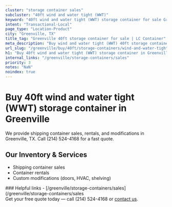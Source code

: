 ```yaml
---
cluster: "storage container sales"
subcluster: "40ft wind and water tight (WWT)"
keyword: "40ft wind and water tight (WWT) storage container for sale Greenville, TX"
intent: "Transactional-Local"
page_type: "Location-Product"
city: "Greenville, TX"
title_tag: "Greenville 40ft storage container for sale | LC Container"
meta_description: "Buy wind and water tight (WWT) 40ft storage container sale with local delivery in Greenville, TX. LC Container — local Since 2003. Request a fast quote today."
url_slug: "/greenville/buy/40ft/storage-containers/wind-and-water-tight-wwt"
h1: "Buy 40ft wind and water tight (WWT) storage container in Greenville"
internal_links: "/greenville/storage-containers/sales"
priority: 3
notes: "NaN"
noindex: true
---
```


# Buy 40ft wind and water tight (WWT) storage container in Greenville

We provide shipping container sales, rentals, and modifications in Greenville, TX. Call (214) 524-4168 for a fast quote.

## Our Inventory & Services
- Shipping container sales
- Container rentals
- Custom modifications (doors, HVAC, shelving)

<div data-section="internal-links">
### Helpful links
- [/greenville/storage-containers/sales](/greenville/storage-containers/sales
</div>

<div data-section="cta">
Get your free quote today — call (214) 524-4168 or <a href="/contact">contact us</a>.
</div>

<script type="application/ld+json">{"@context":"https://schema.org","@type":"FAQPage","mainEntity":[{"@type":"Question","name":"How much does delivery cost in Greenville, TX?","acceptedAnswer":{"@type":"Answer","text":"Delivery costs vary by distance and container size. Most deliveries in Greenville, TX range from $150-$300. Call (214) 524-4168 for an exact quote based on your specific location."}},{"@type":"Question","name":"Do you offer financing or payment plans?","acceptedAnswer":{"@type":"Answer","text":"We accept major credit cards, checks, and can discuss commercial terms for bulk purchases. Call (214) 524-4168 to discuss options."}},{"@type":"Question","name":"Can you customize containers in Greenville, TX?","acceptedAnswer":{"@type":"Answer","text":"Yes — we perform modifications like doors, HVAC, insulation, and shelving. Request a custom quote at (214) 524-4168 or via our contact form."}}]}</script>
